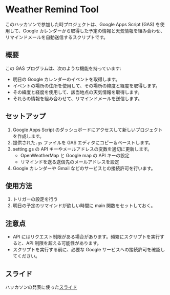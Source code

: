 # Weather Remind Tool

このハッカソンで参加した時プロジェクトは、Google Apps Script (GAS) を使用して、Google カレンダーから取得した予定の情報と天気情報を組み合わせ、リマインドメールを自動送信するスクリプトです。

## 概要

この GAS プログラムは、次のような機能を持っています:

- 明日の Google カレンダーのイベントを取得します。
- イベントの場所の住所を使用して、その場所の緯度と経度を取得します。
- その緯度と経度を使用して、該当地点の天気情報を取得します。
- それらの情報を組み合わせて、リマインドメールを送信します。

## セットアップ

1. Google Apps Script のダッシュボードにアクセスして新しいプロジェクトを作成します。
2. 提供された`.gs` ファイルを GAS エディタにコピー＆ペーストします。
3. setting.gs の API キーやメールアドレスの変数を適切に更新します。
   - OpenWeatherMap と Google map の API キーの設定
   - リマインドを送る送信先のメールアドレスを設定
4. Google カレンダーや Gmail などのサービスとの接続許可を行います。

## 使用方法

1. トリガーの設定を行う
2. 明日の予定のリマインドが欲しい時間に main 関数をセットしておく。

## 注意点

- API にはリクエスト制限がある場合があります。頻繁にスクリプトを実行すると、API 制限を超える可能性があります。
- スクリプトを実行する前に、必要な Google サービスへの接続許可を確認してください。

## スライド

ハッカソンの発表に使った[スライド](https://docs.google.com/presentation/d/1KdjD6N4tHd4v8lN2CmsKrPxrXqkWeBWv-4O-1Ulrjwc/edit?usp=sharing)
